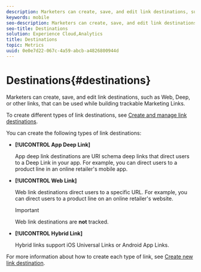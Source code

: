 ```yaml
---
description: Marketers can create, save, and edit link destinations, such as web, deep, or other links, that can be used while building trackable Marketing Links.
keywords: mobile
seo-description: Marketers can create, save, and edit link destinations, such as web, deep, or other links, that can be used while building trackable Marketing Links.
seo-title: Destinations
solution: Experience Cloud,Analytics
title: Destinations
topic: Metrics
uuid: 0e0e7d22-067c-4a59-abcb-a4826800944d
---
```


# Destinations{#destinations}

Marketers can create, save, and edit link destinations, such as Web, Deep, or other links, that can be used while building trackable Marketing Links.

To create different types of link destinations, see [Create and manage link destinations](/help/using/acquisition-main/c-manage-link-destinations/c-manage-link-destinations.md).

You can create the following types of link destinations:

* **[!UICONTROL App Deep Link]**

  App deep link destinations are URI schema deep links that direct users to a Deep Link in your app. For example, you can direct users to a product line in an online retailer's mobile app.

* **[!UICONTROL Web Link]**

    Web link destinations direct users to a specific URL. For example, you can direct users to a product line on an online retailer's website.  

    >[!IMPORTANT]
    >
    >Web link destinations are **not** tracked.

* **[!UICONTROL Hybrid Link]**

    Hybrid links support iOS Universal Links or Android App Links.

For more information about how to create each type of link, see [Create new link destination](/help/using/acquisition-main/c-manage-link-destinations/t-create-new-app-deep-link-destination.md). 
